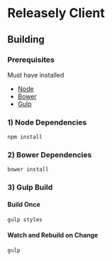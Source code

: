 # Releasely Client
## Building
### Prerequisites
Must have installed

* [Node](https://nodejs.org/en/)
* [Bower](http://bower.io/)
* [Gulp](http://gulpjs.com/)

### 1) Node Dependencies
```
npm install
```
### 2) Bower Dependencies
```
bower install
```
### 3) Gulp Build
#### Build Once
```
gulp styles
```
#### Watch and Rebuild on Change
```
gulp
```
